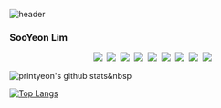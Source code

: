 ![header](https://capsule-render.vercel.app/api?text=🥰🐻💗&animation=fadeIn&type=Waving&color=timeGradient&fontAlign=80)

### SooYeon Lim
<p align="center">
  <img src="https://img.shields.io/badge/C++-00599C?style=flat&logo=C%2B%2B&logoColor=white"/></a>&nbsp 
  <img src="https://img.shields.io/badge/JAVA-007396?style=flat&logo=java&logoColor=white"></a>&nbsp 
  <img src="https://img.shields.io/badge/Python-3766AB?style=flat&logo=Python&logoColor=white"/></a>&nbsp 
  <img src="https://img.shields.io/badge/HTML-E34F26?style=flat&logo=HTML5&logoColor=white"/></a>&nbsp 
  <img src="https://img.shields.io/badge/JavaScript-F7DF1E?style=flat&logo=JavaScript&logoColor=white"/></a>&nbsp 
  <img src="https://img.shields.io/badge/C-A8B9CC?style=flat&logo=c&logoColor=white"/></a>&nbsp 
  <img src="https://img.shields.io/badge/c%23-%23239120.svg?style=flat&logo=c-sharp&logoColor=white"/></a>&nbsp 
  <img src="https://img.shields.io/badge/Kotlin-7F52FF?style=flat&logo=Kotlin&logoColor=white"/></a>&nbsp 
  <img src="https://img.shields.io/badge/mysql-4479A1?style=flat&logo=mysql&logoColor=white"></a>&nbsp 
</p>

![printyeon's github stats](https://github-readme-stats.vercel.app/api?username=printyeon&show_icons=true)&nbsp 

[![Top Langs](https://github-readme-stats.vercel.app/api/top-langs/?username=printyeon&layout=compact)](https://github.com/printyeon/github-readme-stats)


